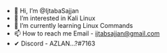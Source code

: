 - 👋 Hi, I’m @IjtabaSajjan
- 👀 I’m interested in Kali Linux
- 🌱 I’m currently learning Linux Commands
- 📫 How to reach me Email - ijtabsajjan@gmail.com
- ✔  Discord - AZLAN...?#7163
